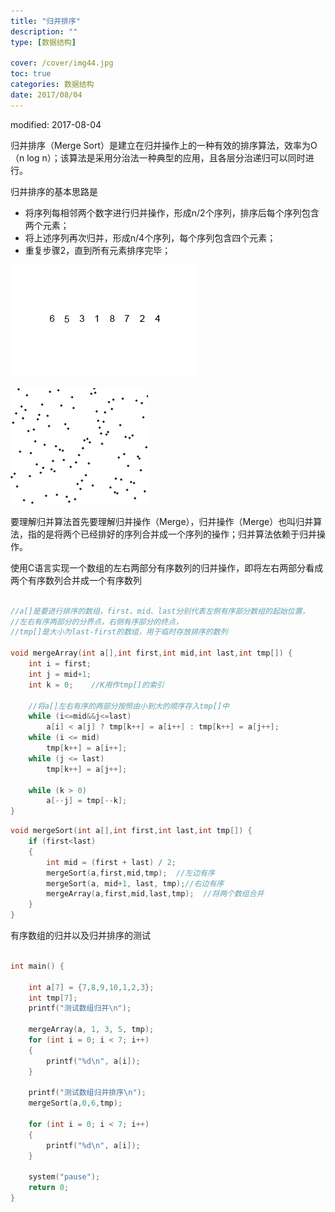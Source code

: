 ```yaml
---
title: "归并排序"
description: ""
type: [数据结构]

cover: /cover/img44.jpg
toc: true
categories: 数据结构
date: 2017/08/04
---
```

modified: 2017-08-04

归并排序（Merge Sort）是建立在归并操作上的一种有效的排序算法，效率为O（n log n）；该算法是采用分治法一种典型的应用，且各层分治递归可以同时进行。
<!--more-->
归并排序的基本思路是

* 将序列每相邻两个数字进行归并操作，形成n/2个序列，排序后每个序列包含两个元素；
* 将上述序列再次归并，形成n/4个序列，每个序列包含四个元素；
* 重复步骤2，直到所有元素排序完毕；


![](/public/img/DataStructure/Merge_sort.gif)



![](/public/img/DataStructure/Merge_sort_01.gif)



要理解归并算法首先要理解归并操作（Merge），归并操作（Merge）也叫归并算法，指的是将两个已经排好的序列合并成一个序列的操作；归并算法依赖于归并操作。

使用C语言实现一个数组的左右两部分有序数列的归并操作，即将左右两部分看成两个有序数列合并成一个有序数列


```c

//a[]是要进行排序的数组，first、mid、last分别代表左侧有序部分数组的起始位置，
//左右有序两部分的分界点，右侧有序部分的终点，
//tmp[]是大小为last-first的数组，用于临时存放排序的数列

void mergeArray(int a[],int first,int mid,int last,int tmp[]) {
	int i = first;
	int j = mid+1;
	int k = 0;    //K用作tmp[]的索引

    //将a[]左右有序的两部分按照由小到大的顺序存入tmp[]中
	while (i<=mid&&j<=last)
		a[i] < a[j] ? tmp[k++] = a[i++] : tmp[k++] = a[j++];
	while (i <= mid)
		tmp[k++] = a[i++];
	while (j <= last)
		tmp[k++] = a[j++];
   
	while (k > 0)
		a[--j] = tmp[--k];
}
```


```c
void mergeSort(int a[],int first,int last,int tmp[]) {
	if (first<last)
	{
		int mid = (first + last) / 2;
		mergeSort(a,first,mid,tmp);  //左边有序
		mergeSort(a, mid+1, last, tmp);//右边有序
		mergeArray(a,first,mid,last,tmp);  //将两个数组合并
	}
}

````
有序数组的归并以及归并排序的测试

```c

int main() {

	int a[7] = {7,8,9,10,1,2,3};
	int tmp[7];
	printf("测试数组归并\n");

	mergeArray(a, 1, 3, 5, tmp);
	for (int i = 0; i < 7; i++)
	{
		printf("%d\n", a[i]);
	}

	printf("测试数组归并排序\n");
	mergeSort(a,0,6,tmp);

	for (int i = 0; i < 7; i++)
	{
		printf("%d\n", a[i]);
	}

	system("pause");
	return 0;
}

```